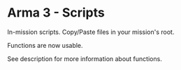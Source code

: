 # Arma 3 - Scripts

In-mission scripts.
Copy/Paste files in your mission's root.

Functions are now usable.

See description for more information about functions.
